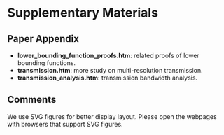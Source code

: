 # Supplementary Materials

## Paper Appendix

* **lower_bounding_function_proofs.htm**: related proofs of lower bounding functions.
* **transmission.htm**: more study on multi-resolution transmission.
* **transmission_analysis.htm**: transmission bandwidth analysis.

## Comments

We use SVG figures for better display layout.
Please open the webpages with browsers that support SVG figures.
